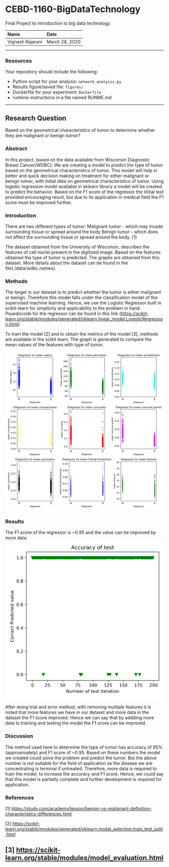 # CEBD-1160-BigDataTechnology
Final Project to introduction to big data technology

| Name | Date |
|:-------|:---------------|
|Vignesh Rajaram|March 28, 2020|

-----

### Resources
Your repository should include the following:

- Python script for your analysis: `network_analysis.py`
- Results figure/saved file:  `figures/`
- Dockerfile for your experiment: `Dockerfile`
- runtime-instructions in a file named RUNME.md

-----

## Research Question

Based on the geometrical characteristics of tumor to determine whether they are malignant or benign tumor?

### Abstract

In this project, based on the data available from Wisconsin Diagnostic Breast Cancer(WDBC): We are creating a model to predict the type of tumor based on the geometrical characteristics of tumor. This model will help in better and quick decision making on treatment for either malignant or benign tumor, with initial data on geometrical characteristics of tumor. Using logistic regression model available in sklearn library a model will be created to predict the behavior. Based on the F1 score of the regressor the initial test provided encouraging result, but due to its application in medical field the F1 score must be improved further.

### Introduction

There are two different types of tumor:
Malignant tumor - which may invade surrounding tissue or spread around the body
Benign tumor - which does not affect the surrounding tissue or spread around the body. [1]

The dataset obtained from the University of Wisconsin, describes the features of cell nuclei present in the digitized image. Based on the features obtained the type of tumor is predicted. The graphs are obtained from this dataset. More details about the dataset can be found in the file(./data/wdbc.names).

### Methods

The target in our dataset is to predict whether the tumor is either malignant or benign. Therefore this model falls under the classification model of the supervised machine learning. Hence, we use the Logistic Regressor built in scikit-learn for simplicity and applicability to the problem in hand. Psuedocode for the regressor can be found in this link (https://scikit-learn.org/stable/modules/generated/sklearn.linear_model.LogisticRegression.html)

To train the model [2] and to obtain the metrics of the model [3], methods are available in the scikit learn. The graph is generated to compare the mean values of the features with type of tumor.

![matrix](./plots/Diagnosis.png)

### Results

The F1 score of the regressor is ~0.95 and the value can be improved by more data.
![performange figure](./plots/performance.png)

After doing trial and error method, with removing multiple features it is noted that more features we have in our dataset and more data in the dataset the F1 score improved. Hence we can say that by addding more data to training and testing the model the F1 score can be improved.

### Discussion

The method used here to determine the type of tumor has accuracy of 95%(approximately) and F1 score of ~0.95. Based on these numbers the model we created could solve the problem and predict the tumor. But the above number is not suitable for the field of application as the disease we are concentrating is terminal if untreated. Therefore, more data is required to train the model, to increase the accuracy and F1 score. Hence, we could say that this model is partially complete and further development is required for application.

### References
[1] https://study.com/academy/lesson/benign-vs-malignant-definition-characteristics-differences.html

[2] https://scikit-learn.org/stable/modules/generated/sklearn.model_selection.train_test_split.html

[3] https://scikit-learn.org/stable/modules/model_evaluation.html
-------
